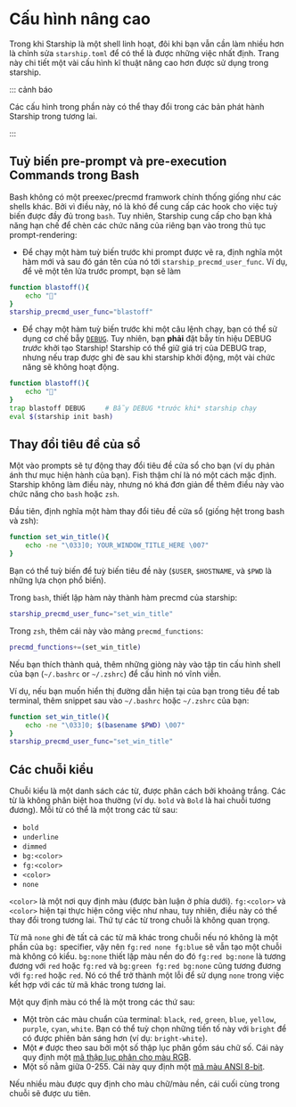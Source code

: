 # Cấu hình nâng cao

Trong khi Starship là một shell linh hoạt, đôi khi bạn vẫn cần làm nhiều hơn là chỉnh sửa `starship.toml` để có thể là được những việc nhất định. Trang này chi tiết một vài cấu hình kĩ thuật nâng cao hơn được sử dụng trong starship.

::: cảnh báo

Các cấu hình trong phần này có thể thay đổi trong các bản phát hành Starship trong tương lai.

:::

## Tuỳ biến pre-prompt và pre-execution Commands trong Bash

Bash không có một preexec/precmd framwork chính thống giống như các shells khác. Bởi vì điều này, nó là khó để cung cấp các hook cho việc tuỳ biến được đầy đủ trong `bash`. Tuy nhiên, Starship cung cấp cho bạn khả năng hạn chế để chèn các chức năng của riêng bạn vào trong thủ tục prompt-rendering:

- Để chạy một hàm tuỳ biến trước khi prompt được vẽ ra, định nghĩa một hàm mới và sau đó gán tên của nó tới `starship_precmd_user_func`. Ví dụ, để vẽ một tên lửa trước prompt, bạn sẽ làm

```bash
function blastoff(){
    echo "🚀"
}
starship_precmd_user_func="blastoff"
```

- Để chạy một hàm tuỳ biến trước khi một câu lệnh chạy, bạn có thể sử dụng cơ chế bẫy [`DEBUG`](https://jichu4n.com/posts/debug-trap-and-prompt_command-in-bash/). Tuy nhiên, bạn **phải** đặt bẫy tín hiệu DEBUG *trước* khởi tạo Starship! Starship có thể giữ giá trị của DEBUG trap, nhưng nếu trap được ghi đè sau khi starship khởi động, một vài chức năng sẽ không hoạt động.

```bash
function blastoff(){
    echo "🚀"
}
trap blastoff DEBUG     # Bẫy DEBUG *trước khi* starship chạy
eval $(starship init bash)
```

## Thay đổi tiêu đề của sổ

Một vào prompts sẽ tự động thay đổi tiêu đề cửa sổ cho bạn (ví dụ phản ánh thư mục hiện hành của bạn). Fish thậm chí là nó một cách mặc định. Starship không làm điều này, nhưng nó khá đơn giản để thêm điều này vào chức năng cho `bash` hoặc `zsh`.

Đầu tiên, định nghĩa một hàm thay đổi tiêu đề cửa sổ (giống hệt trong bash và zsh):

```bash
function set_win_title(){
    echo -ne "\033]0; YOUR_WINDOW_TITLE_HERE \007"
}
```

Bạn có thể tuỳ biến để tuỳ biến tiêu đề này (`$USER`, `$HOSTNAME`, và `$PWD` là những lựa chọn phổ biến).

Trong `bash`, thiết lập hàm này thành hàm precmd của starship:

```bash
starship_precmd_user_func="set_win_title"
```

Trong `zsh`, thêm cái này vào mảng `precmd_functions`:

```bash
precmd_functions+=(set_win_title)
```

Nếu bạn thích thành quả, thêm những giòng này vào tập tin cấu hình shell của bạn (`~/.bashrc` or `~/.zshrc`) để cấu hình nó vĩnh viễn.

Ví dụ, nếu bạn muốn hiển thị đường dẫn hiện tại của bạn trong tiêu đề tab terminal, thêm snippet sau vào `~/.bashrc` hoặc `~/.zshrc` của bạn:

```bash
function set_win_title(){
    echo -ne "\033]0; $(basename $PWD) \007"
}
starship_precmd_user_func="set_win_title"
```

## Các chuỗi kiểu

Chuỗi kiểu là một danh sách các từ, được phân cách bởi khoảng trắng. Các từ là không phân biệt hoa thường (ví dụ. `bold` và `Bold` là hai chuỗi tương đương). Mỗi từ có thể là một trong các từ sau:

  - `bold`
  - `underline`
  - `dimmed`
  - `bg:<color>`
  - `fg:<color>`
  - `<color>`
  - `none`

`<color>` là một nơi quy định màu (được bàn luận ở phía dưới). `fg:<color>` và `<color>` hiện tại thực hiện công việc như nhau, tuy nhiên, điều này có thể thay đổi trong tương lai. Thứ tự các từ trong chuỗi là không quan trọng.

Từ mã `none` ghi đè tất cả các từ mã khác trong chuỗi nếu nó không là một phần của `bg:` specifier, vậy nên `fg:red none fg:blue` sẽ vẫn tạo một chuỗi mà không có kiểu. `bg:none`  thiết lập màu nền do đó `fg:red bg:none` là tương đương với `red` hoặc `fg:red` và `bg:green fg:red bg:none` cũng tương đương với `fg:red` hoặc `red`. Nó có thể trở thành một lỗi để sử dụng `none` trong việc kết hợp với các từ mã khác trong tương lai.

Một quy định màu có thể là một trong các thứ sau:

 - Một tròn các màu chuẩn của terminal: `black`, `red`, `green`, `blue`, `yellow`, `purple`, `cyan`, `white`. Bạn có thể tuỳ chọn những tiền tố này với `bright` để có được phiên bản sáng hơn (ví dụ: `bright-white`).
 - Một `#` được theo sau bởi một số thập lục phân gồm sáu chữ số. Cái này quy định một [mã thập lục phân cho màu RGB](https://www.w3schools.com/colors/colors_hexadecimal.asp).
 - Một số nằm giữa 0-255. Cái này quy định một [mã màu ANSI 8-bit](https://i.stack.imgur.com/KTSQa.png).

Nếu nhiều màu được quy định cho màu chữ/màu nền, cái cuối cùng trong chuỗi sẽ được ưu tiên.
